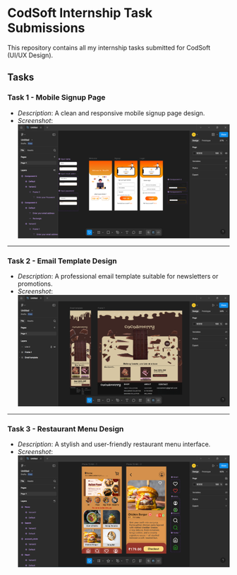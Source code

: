 # CodSoft Internship Task Submissions

This repository contains all my internship tasks submitted for CodSoft (UI/UX Design).

## Tasks

### Task 1 - Mobile Signup Page
- *Description*: A clean and responsive mobile signup page design.
- *Screenshot*:  
![Task 1](./Untitled%20-%20Figma%2017-06-2025%2013_50_25.png)

---

### Task 2 - Email Template Design
- *Description*: A professional email template suitable for newsletters or promotions.
- *Screenshot*:  
![Task 2](./Untitled%20-%20Figma%2024-06-2025%2016_20_35.png)

---

### Task 3 - Restaurant Menu Design
- *Description*: A stylish and user-friendly restaurant menu interface.
- *Screenshot*:  
![Task 3](./Screenshot%202025-07-01%20174338.png)

